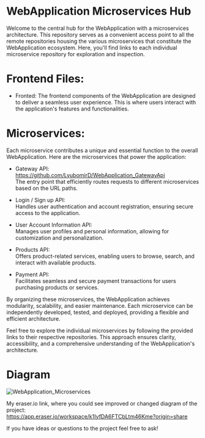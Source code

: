 # WebApplication Microservices Hub
Welcome to the central hub for the WebApplication with a microservices architecture. This repository serves as a convenient access point to all the remote repositories housing the various microservices that constitute the WebApplication ecosystem. Here, you'll find links to each individual microservice repository for exploration and inspection.

# Frontend Files:
- Fronted: 
The frontend components of the WebApplication are designed to deliver a seamless user experience. This is where users interact with the application's features and functionalities.

# Microservices:
Each microservice contributes a unique and essential function to the overall WebApplication. Here are the microservices that power the application:

- Gateway API: https://github.com/LyubomirD/WebApplication_GatewayApi  
  The entry point that efficiently routes requests to different microservices based on the URL paths.

- Login / Sign up API:  
  Handles user authentication and account registration, ensuring secure access to the application.

- User Account Information API:  
  Manages user profiles and personal information, allowing for customization and personalization.

- Products API:  
  Offers product-related services, enabling users to browse, search, and interact with available products.

- Payment API:  
  Facilitates seamless and secure payment transactions for users purchasing products or services.

By organizing these microservices, the WebApplication achieves modularity, scalability, and easier maintenance. Each microservice can be independently developed, tested, and deployed, providing a flexible and efficient architecture.

Feel free to explore the individual microservices by following the provided links to their respective repositories. This approach ensures clarity, accessibility, and a comprehensive understanding of the WebApplication's architecture.

# Diagram
![WebApplication_Microservices](https://github.com/LyubomirD/WebApplication_Microservices/assets/111146307/630112ff-715c-48d7-bdd4-c11898bc39f7)

My eraser.io link, where you could see improved or changed diagram of the project:  
https://app.eraser.io/workspace/k1IyfDA6FTCbLtm46Kme?origin=share

If you have ideas or questions to the project feel free to ask!
